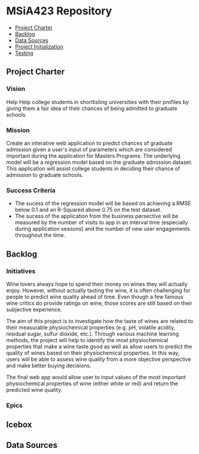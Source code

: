 # MSiA423 Repository

<!-- toc -->

- [Project Charter](#project-charter)
- [Backlog](#backlog)
- [Data Sources](#data-sources)
- [Project Initialization](#project-initialization)
- [Testing](#testing)

## Project Charter
### Vision
Help 
Help college students in shortlisting universities with their profiles by giving them a fair idea of their chances of being admitted to graduate schools
### Mission
Create an interative web application to predict chances of graduate admission given a user's input of parameters which are considered important during the application for Masters Programs. The underlying model will be a regression model based on the graduate admission dataset. This application will assist college students in deciding their chance of admission to graduate schools. 
### Success Criteria
- The sucess of the regression model will be based on achieving a RMSE below 0.1 and an R-Squared above 0.75 on the test dataset. 
- The sucess of the application from the business persective will be measured by the number of visits to app in an interval time (especially during application seasons) and the number of new user engagements throughout the time. 
## Backlog 
### Initiatives


Wine lovers always hope to spend their money on wines they will actually enjoy. However, without actually tasting the wine, it is often challenging for people to predict wine quality ahead of time. Even though a few famous wine critics do provide ratings on wine, those scores are still based on their subjective experience.

The aim of this project is to investigate how the taste of wines are related to their measurable physiochemical properties (e.g. pH, volatile acidity, residual sugar, sulfur dioxide, etc.). Through various machine learning methods, the project will help to identify the most physiochemical properties that make a wine taste good as well as allow users to predict the quality of wines based on their physiochemical properties. In this way, users will be able to assess wine quality from a more objective perspective and make better buying decisions.

The final web app would allow user to input values of the most important physiochemical properties of wine (either white or red) and return the predicted wine quality.
### Epics

## Icebox 

## Data Sources


